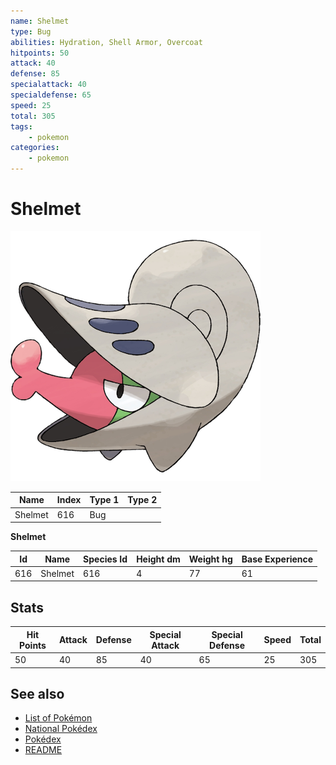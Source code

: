```yaml
---
name: Shelmet
type: Bug
abilities: Hydration, Shell Armor, Overcoat
hitpoints: 50
attack: 40
defense: 85
specialattack: 40
specialdefense: 65
speed: 25
total: 305
tags:
    - pokemon
categories:
    - pokemon
---
```


# Shelmet


![Shelmet](images/616.png)

| **Name** | **Index** | **Type 1** | **Type 2** |
|----|----|----|----|
| Shelmet | 616 | Bug  |  |

**Shelmet** 




| **Id** | **Name** | **Species Id** | **Height dm** | **Weight hg** | **Base Experience** |
|--------|----------|----------------|------------|------------|---------------------|
| 616 | Shelmet | 616 | 4 | 77 | 61 |



## Stats

| **Hit Points** | **Attack** | **Defense** | **Special Attack** | **Special Defense** | **Speed** | **Total** |
|----------------|------------|-------------|--------------------|---------------------|-----------|-----------|
| 50 | 40 | 85 | 40 | 65 | 25 | 305 |

## See also

- [List of Pokémon](../pokemon.md)
- [National Pokédex](../national_pokedex.md)
- [Pokédex](../pokedex.md)
- [README](../README.md)
